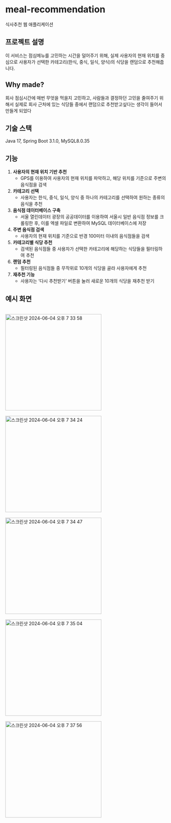 # meal-recommendation
식사추천 웹 애플리케이션

## 프로젝트 설명
이 서비스는 점심메뉴를 고민하는 시간을 덜어주기 위해, 실제 사용자의 현재 위치를 중심으로 사용자가 선택한 카테고리(한식, 중식, 일식, 양식)의 식당을 랜덤으로 추천해줍니다.

## Why made?
회사 점심시간에 매번 무엇을 먹을지 고민하고, 사람들과 결정하던 고민을 줄여주기 위해서  실제로 회사 근처에 있는 식당들 중에서 랜덤으로 추천받고싶다는 생각이 들어서 만들게 되었다

## 기술 스택
Java 17, Spring Boot 3.1.0, MySQL8.0.35

## 기능

1. **사용자의 현재 위치 기반 추천**
    - GPS를 이용하여 사용자의 현재 위치를 파악하고, 해당 위치를 기준으로 주변의 음식점을 검색
2. **카테고리 선택**
    - 사용자는 한식, 중식, 일식, 양식 중 하나의 카테고리를 선택하여 원하는 종류의 음식을 추천
3. **음식점 데이터베이스 구축**
    - 서울 열린데이터 광장의 공공데이터를 이용하여 서울시 일반 음식점 정보를 크롤링한 후, 이를 엑셀 파일로 변환하여 MySQL 데이터베이스에 저장
4. **주변 음식점 검색**
    - 사용자의 현재 위치를 기준으로 반경 100미터 이내의 음식점들을 검색
5. **카테고리별 식당 추천**
    - 검색된 음식점들 중 사용자가 선택한 카테고리에 해당하는 식당들을 필터링하여 추천
6. **랜덤 추천**
    - 필터링된 음식점들 중 무작위로 10개의 식당을 골라 사용자에게 추천
7. **재추천 기능**
    - 사용자는 ‘다시 추천받기’ 버튼을 눌러 새로운 10개의 식당을 재추천 받기


## 예시 화면
<page1>  <br>
<img width="300" alt="스크린샷 2024-06-04 오후 7 33 58" src="https://github.com/YOOSUNAH/meal-recommendation/assets/120374640/e9aa5c0c-75a6-4541-8eab-5ebaf3e52b44"><br>
<page2> <br>
<img width="300" alt="스크린샷 2024-06-04 오후 7 34 24" src="https://github.com/YOOSUNAH/meal-recommendation/assets/120374640/95f73855-999c-42ee-9bc9-b2bb7bf03660"><br>
<page3> <br>
<img width="300" alt="스크린샷 2024-06-04 오후 7 34 47" src="https://github.com/YOOSUNAH/meal-recommendation/assets/120374640/69f4f317-ba02-446d-a57c-4adcc4ea7966"><br>
<page4> <br>
<img width="300" alt="스크린샷 2024-06-04 오후 7 35 04" src="https://github.com/YOOSUNAH/meal-recommendation/assets/120374640/19bc600c-f136-43d5-9150-17fd051aaf9e"><br>
<page5> <br>
<img width="300" alt="스크린샷 2024-06-04 오후 7 37 56" src="https://github.com/YOOSUNAH/meal-recommendation/assets/120374640/91ce5d49-165a-4d44-80b0-3986953146c0">
